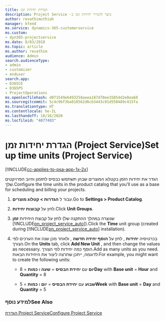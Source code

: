 ```yaml
---
title: הגדרת יחידות זמן
description: כיצד להגדיר יחידות זמן ב- ‏‫Project Service
author: revathimuthiah
manager: kfend
ms.service: dynamics-365-customerservice
ms.custom:
- dyn365-projectservice
ms.date: 8/03/2018
ms.topic: article
ms.author: revathim
audience: Admin
search.audienceType:
- admin
- customizer
- enduser
search.app:
- D365CE
- D365PS
- ProjectOperations
ms.openlocfilehash: d071549e6493258aeea187d70ee35054d2e8ea60
ms.sourcegitcommit: 5c4c9bf3ba018562d6cb3443c01d550489c415fa
ms.translationtype: HT
ms.contentlocale: he-IL
ms.lasthandoff: 10/16/2020
ms.locfileid: "4077403"
---
```

# <a name="set-up-time-units-project-service"></a><span data-ttu-id="4b74f-103">הגדרת יחידות זמן (Project Service)</span><span class="sxs-lookup"><span data-stu-id="4b74f-103">Set up time units (Project Service)</span></span>

[!INCLUDE[cc-applies-to-psa-app-1x-2x](../includes/cc-applies-to-psa-app-1x-2x.md)]

<span data-ttu-id="4b74f-104">הגדר את יחידות הזמן בקטלוג המוצרים שבהן תשתמש כבסיס לתזמון וחיוב הפרויקטים שלך.</span><span class="sxs-lookup"><span data-stu-id="4b74f-104">Configure the time units in the product catalog that you’ll use as a base for scheduling and billing your projects.</span></span>  
  
1. <span data-ttu-id="4b74f-105">עבור ל **הגדרות > קטלוג מוצרים**.</span><span class="sxs-lookup"><span data-stu-id="4b74f-105">Go to **Settings > Product Catalog**.</span></span>  
  
2. <span data-ttu-id="4b74f-106">לחץ על **קבוצות יחידות**.</span><span class="sxs-lookup"><span data-stu-id="4b74f-106">Click **Unit Groups**.</span></span>  
  
3. <span data-ttu-id="4b74f-107">לחץ על קבוצת היחידות **זמן** (שנוצרה במהלך ההתקנה של [!INCLUDE[pn_project_service_auto](../includes/pn-project-service-auto.md)]).</span><span class="sxs-lookup"><span data-stu-id="4b74f-107">Click the **Time** unit group (created during [!INCLUDE[pn_project_service_auto](../includes/pn-project-service-auto.md)] installation).</span></span>  
  
4. <span data-ttu-id="4b74f-108">בכרטיסיה **יחידות** , לחץ על **הוסף יחידה חדשה** , ולאחר מכן שנה את הערכים לפי הצורך.</span><span class="sxs-lookup"><span data-stu-id="4b74f-108">On the **Units** tab, click **Add New Unit** , and then change the values as necessary.</span></span> <span data-ttu-id="4b74f-109">הוסף כמה יחידות לפי הצורך.</span><span class="sxs-lookup"><span data-stu-id="4b74f-109">Add as many units as you need.</span></span> <span data-ttu-id="4b74f-110">לדוגמה, ייתכן שתרצה ליצור את היחידות הבאות:</span><span class="sxs-lookup"><span data-stu-id="4b74f-110">For example, you might want to create the following units:</span></span>  
  
   - <span data-ttu-id="4b74f-111">**יום** עם **יחידת הבסיס** = **שעה** ו **כמות** = 8</span><span class="sxs-lookup"><span data-stu-id="4b74f-111">**Day** with **Base unit** = **Hour** and **Quantity** = 8</span></span>  
  
   - <span data-ttu-id="4b74f-112">**שבוע** עם **יחידת הבסיס** = **יום** ו **כמות** = 5</span><span class="sxs-lookup"><span data-stu-id="4b74f-112">**Week** with **Base unit** = **Day** and **Quantity** = 5</span></span>  
  
### <a name="see-also"></a><span data-ttu-id="4b74f-113">למידע נוסף</span><span class="sxs-lookup"><span data-stu-id="4b74f-113">See Also</span></span>  
 [<span data-ttu-id="4b74f-114">הגדרת Project Service</span><span class="sxs-lookup"><span data-stu-id="4b74f-114">Configure Project Service</span></span>](../psa/configure.md)
